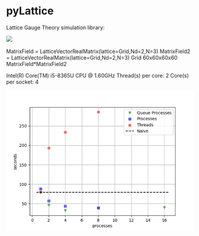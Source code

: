 # pyLattice
Lattice Gauge Theory simulation library: 

![](https://github.com/pretidav/pyLattice/actions/workflows/testonbuild.yml/badge.svg)


MatrixField = LatticeVectorRealMatrix(lattice=Grid,Nd=2,N=3)
MatrixField2 = LatticeVectorRealMatrix(lattice=Grid,Nd=2,N=3)
Grid 60x60x60x60
MatrixField*MatrixField2

Intel(R) Core(TM) i5-8365U CPU @ 1.60GHz
Thread(s) per core:  2
Core(s) per socket:  4

![alt text](https://github.com/pretidav/pyLattice/raw/parallel/fig/perf.png)